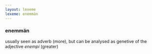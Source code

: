 ```yaml
---
layout: lexeme
lexeme: enemmän
---
```


###  enemmän 
usually seen as adverb (more), but can be analysed as genetive of the adjective *enempi* (greater)

